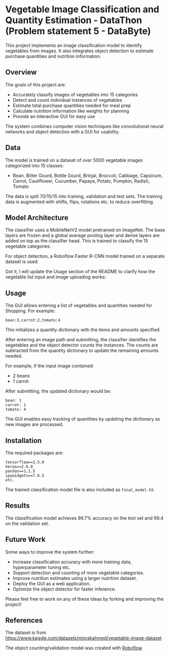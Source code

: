 # Vegetable Image Classification and Quantity Estimation - DataThon (Problem statement 5 - DataByte)

This project implements an image classification model to identify vegetables from images. It also integrates object detection to estimate purchase quantities and nutrition information.

## Overview

The goals of this project are:

- Accurately classify images of vegetables into 15 categories
- Detect and count individual instances of vegetables
- Estimate total purchase quantities needed for meal prep
- Calculate nutrition information like weights for planning
- Provide an interactive GUI for easy use

The system combines computer vision techniques like convolutional neural networks and object detection with a GUI for usability.

## Data

The model is trained on a dataset of over 5000 vegetable images categorized into 15 classes:

- Bean, Bitter Gourd, Bottle Gourd, Brinjal, Broccoli, Cabbage, Capsicum, Carrot, Cauliflower, Cucumber, Papaya, Potato, Pumpkin, Radish, Tomato

The data is split 70/15/15 into training, validation and test sets. The training data is augmented with shifts, flips, rotations etc. to reduce overfitting.

## Model Architecture

The classifier uses a MobileNetV2 model pretrained on ImageNet. The base layers are frozen and a global average pooling layer and dense layers are added on top as the classifier head. This is trained to classify the 15 vegetable categories.

For object detection, a Roboflow Faster R-CNN model trained on a separate dataset is used.

Got it, I will update the Usage section of the README to clarify how the vegetable list input and image uploading works:

## Usage

The GUI allows entering a list of vegetables and quantities needed for Shopping. For example:

```
bean:3,carrot:2,tomato:4
```

This initializes a quantity dictionary with the items and amounts specified.

After entering an image path and submitting, the classifier identifies the vegetables and the object detector counts the instances. The counts are subtracted from the quantity dictionary to update the remaining amounts needed. 

For example, if the input image contained:

- 2 beans
- 1 carrot

After submitting, the updated dictionary would be:

```
bean: 1
carrot: 1
tomato: 4
```

The GUI enables easy tracking of quantities by updating the dictionary as new images are processed.

## Installation

The required packages are:

```
tensorflow==2.5.0
keras==2.6.0
pandas==1.1.5 
ipywidgets==7.6.5
etc.
```

The trained classification model file is also included as `final_model.h5`.

## Results

The classification model achieves 99.7% accuracy on the test set and 99.4 on the validation set.

## Future Work

Some ways to improve the system further:

- Increase classification accuracy with more training data, hyperparameter tuning etc. 
- Support detection and counting of more vegetable categories.
- Improve nutrition estimates using a larger nutrition dataset.
- Deploy the GUI as a web application.
- Optimize the object detector for faster inference.

Please feel free to work on any of these ideas by forking and improving the project!

## References

The dataset is from https://www.kaggle.com/datasets/misrakahmed/vegetable-image-dataset

The object counting/validation model was created with [Roboflow](https://roboflow.com)
